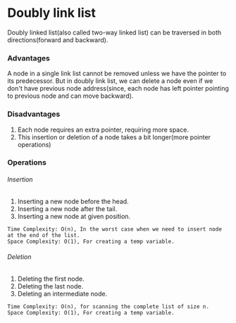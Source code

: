 # Doubly link list
Doubly linked list(also called two-way linked list) can be traversed in both directions(forward and backward).

### Advantages
A node in a single link list cannot be removed unless we have the pointer to its predecessor.
But in doubly link list, we can delete a node even if we don't have previous node address(since, each node has left pointer pointing to previous node and can move backward).

### Disadvantages
1. Each node requires an extra pointer, requiring more space.
2. This insertion or deletion of a node takes a bit longer(more pointer operations)

### Operations
###### Insertion
1. Inserting a new node before the head.
2. Inserting a new node after the tail.
3. Inserting a new node at given position.
```
Time Complexity: O(n), In the worst case when we need to insert node at the end of the list.
Space Complexity: O(1), For creating a temp variable.
```

###### Deletion
1. Deleting the first node.
2. Deleting the last node.
3. Deleting an intermediate node.
```
Time Complexity: O(n), for scanning the complete list of size n.
Space Complexity: O(1), For creating a temp variable.
```